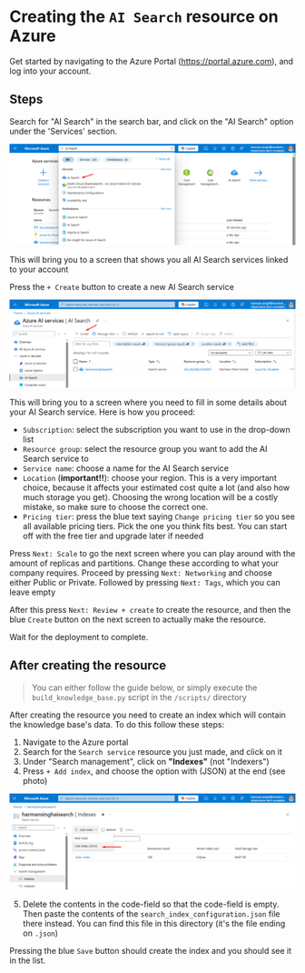 # Creating the `AI Search` resource on Azure

Get started by navigating to the Azure Portal (<https://portal.azure.com>), and log into your account.

## Steps

Search for "AI Search" in the search bar, and click on the "AI Search" option under the 'Services' section.

![1_SearchBar](./images/1_SearchBar.png)

This will bring you to a screen that shows you all AI Search services linked to your account

Press the `+ Create` button to create a new AI Search service

![2_Create](./images/2_Create.png)

This will bring you to a screen where you need to fill in some details about your AI Search service. Here is how you proceed:

- `Subscription`: select the subscription you want to use in the drop-down list
- `Resource group`: select the resource group you want to add the AI Search service to
- `Service name`: choose a name for the AI Search service
- `Location` (**important!!**): choose your region. This is a very important choice, because it affects your estimated cost quite a lot (and also how much storage you get). Choosing the wrong location will be a costly mistake, so make sure to choose the correct one.
- `Pricing tier`: press the blue text saying `Change pricing tier` so you see all available pricing tiers. Pick the one you think fits best. You can start off with the free tier and upgrade later if needed

Press `Next: Scale` to go the next screen where you can play around with the amount of replicas and partitions. Change these according to what your company requires. Proceed by pressing `Next: Networking` and choose either Public or Private. Followed by pressing `Next: Tags`, which you can leave empty

After this press `Next: Review + create` to create the resource, and then the blue `Create` button on the next screen to actually make the resource.

Wait for the deployment to complete.

## After creating the resource

> You can either follow the guide below, or simply execute the `build_knowledge_base.py` script in the `/scripts/` directory

After creating the resource you need to create an index which will contain the knowledge base's data. To do this follow these steps:

1. Navigate to the Azure portal
2. Search for the `Search service` resource you just made, and click on it
3. Under "Search management", click on **"Indexes"** (not "Indexers")
4. Press `+ Add index`, and choose the option with (JSON) at the end (see photo)

![3_CreateIndex](./images/3_CreateIndex.png)

<!-- markdownlint-disable MD029 -->
5. Delete the contents in the code-field so that the code-field is empty. Then paste the contents of the `search_index_configuration.json` file there instead. You can find this file in this directory (it's the file ending on `.json`)

Pressing the blue `Save` button should create the index and you should see it in the list.
